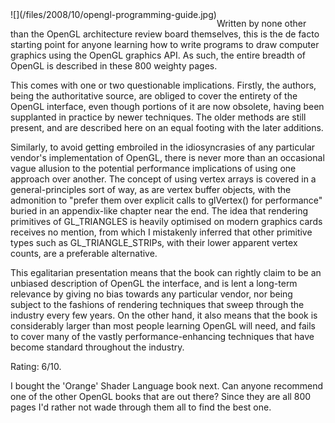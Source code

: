 <!--
.. title: OpenGL Programming Guide, 6th ed.
.. slug: opengl-programming-guide-6th-ed
.. date: 2008-11-03 18:48:55-06:00
.. tags: geek,media,book,non-fiction,software,graphics
-->

<span style="float: left">
![](/files/2008/10/opengl-programming-guide.jpg)
</span>

Written by none other
than the OpenGL architecture review board themselves, this is the de
facto starting point for anyone learning how to write programs to draw
computer graphics using the OpenGL graphics API. As such, the entire
breadth of OpenGL is described in these 800 weighty pages.

This comes with one or two questionable implications. Firstly, the
authors, being the authoritative source, are obliged to cover the
entirety of the OpenGL interface, even though portions of it are now
obsolete, having been supplanted in practice by newer techniques. The
older methods are still present, and are described here on an equal
footing with the later additions.

Similarly, to avoid getting embroiled in the idiosyncrasies of any
particular vendor's implementation of OpenGL, there is never more than
an occasional vague allusion to the potential performance implications
of using one approach over another. The concept of using vertex arrays
is covered in a general-principles sort of way, as are vertex buffer
objects, with the admonition to "prefer them over explicit calls to
glVertex() for performance" buried in an appendix-like chapter near the
end. The idea that rendering primitives of GL\_TRIANGLES is heavily
optimised on modern graphics cards receives no mention, from which I
mistakenly inferred that other primitive types such as
GL\_TRIANGLE\_STRIPs, with their lower apparent vertex counts, are a
preferable alternative.

This egalitarian presentation means that the book can rightly claim to
be an unbiased description of OpenGL the interface, and is lent a
long-term relevance by giving no bias towards any particular vendor, nor
being subject to the fashions of rendering techniques that sweep through
the industry every few years. On the other hand, it also means that the
book is considerably larger than most people learning OpenGL will need,
and fails to cover many of the vastly performance-enhancing techniques
that have become standard throughout the industry.

Rating: 6/10.

I bought the 'Orange' Shader Language book next. Can anyone recommend
one of the other OpenGL books that are out there? Since they are all 800
pages I'd rather not wade through them all to find the best one.

<br style="clear: both" />
